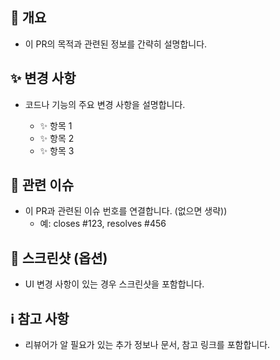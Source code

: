 ## 📝 개요

- 이 PR의 목적과 관련된 정보를 간략히 설명합니다.

## ✨ 변경 사항

- 코드나 기능의 주요 변경 사항을 설명합니다.

  - ✨ 항목 1
  - ✨ 항목 2
  - ✨ 항목 3

## 🔗 관련 이슈

- 이 PR과 관련된 이슈 번호를 연결합니다. (없으면 생략))
  - 예: closes #123, resolves #456

## 📸 스크린샷 (옵션)

- UI 변경 사항이 있는 경우 스크린샷을 포함합니다.

## ℹ️ 참고 사항

- 리뷰어가 알 필요가 있는 추가 정보나 문서, 참고 링크를 포함합니다.